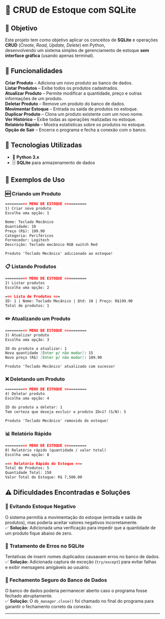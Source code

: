 
# 📌 CRUD de Estoque com SQLite  

## 🎯 Objetivo  
Este projeto tem como objetivo aplicar os conceitos de **SQLite** e operações **CRUD** (*Create, Read, Update, Delete*) em Python,  
desenvolvendo um sistema simples de gerenciamento de estoque **sem interface gráfica** (usando apenas terminal).



## 🚀 Funcionalidades  

**Criar Produto** – Adiciona um novo produto ao banco de dados.  
**Listar Produtos** – Exibe todos os produtos cadastrados.  
**Atualizar Produto** – Permite modificar a quantidade, preço e outras informações de um produto.  
**Deletar Produto** – Remove um produto do banco de dados.  
**Movimentar Estoque** – Entrada ou saída de produtos no estoque.  
**Duplicar Produto** – Clona um produto existente com um novo nome.  
**Ver Histórico** – Exibe todas as operações realizadas no estoque.  
**Relatório Rápido** – Mostra estatísticas sobre os produtos no estoque.  
**Opção de Sair** – Encerra o programa e fecha a conexão com o banco.  



## 🔧 Tecnologias Utilizadas  

- 🐍 **Python 3.x**  
- 🗄️ **SQLite** para armazenamento de dados  



## 📝 Exemplos de Uso  

### 🆕 Criando um Produto  
```md
========== MENU DE ESTOQUE ==========
1) Criar novo produto
Escolha uma opção: 1

Nome: Teclado Mecânico
Quantidade: 10
Preço (R$): 199.90
Categoria: Periféricos
Fornecedor: Logitech
Descrição: Teclado mecânico RGB switch Red

Produto 'Teclado Mecânico' adicionado ao estoque!
```

### 📋 Listando Produtos  
```md
========== MENU DE ESTOQUE ==========
2) Listar produtos
Escolha uma opção: 2

=== Lista de Produtos ===
ID: 1 | Nome: Teclado Mecânico | Qtd: 10 | Preço: R$199.90
Total de produtos: 1
```

### ✏️ Atualizando um Produto  
```md
========== MENU DE ESTOQUE ==========
3) Atualizar produto
Escolha uma opção: 3

ID do produto a atualizar: 1
Nova quantidade [Enter p/ não mudar]: 15
Novo preço (R$) [Enter p/ não mudar]: 189.90

Produto 'Teclado Mecânico' atualizado com sucesso!
```

### ❌ Deletando um Produto  
```md
========== MENU DE ESTOQUE ==========
4) Deletar produto
Escolha uma opção: 4

ID do produto a deletar: 1
Tem certeza que deseja excluir o produto ID=1? (S/N): S

Produto 'Teclado Mecânico' removido do estoque!
```

### 📊 Relatório Rápido  
```md
========== MENU DE ESTOQUE ==========
8) Relatório rápido (quantidade / valor total)
Escolha uma opção: 8

=== Relatório Rápido do Estoque ===
Total de Produtos: 5
Quantidade Total: 150
Valor Total do Estoque: R$ 7,500.00
```



## ⚠️ Dificuldades Encontradas e Soluções  


### 🔹 **Evitando Estoque Negativo**  
O sistema permitia a movimentação do estoque (entrada e saída de produtos), mas poderia aceitar valores negativos incorretamente.  
✅ **Solução:** Adicionada uma verificação para impedir que a quantidade de um produto fique abaixo de zero.  

### 🔹 **Tratamento de Erros no SQLite**  
Tentativas de inserir nomes duplicados causavam erros no banco de dados.  
✅ **Solução:** Adicionada captura de exceção (`try/except`) para evitar falhas e exibir mensagens amigáveis ao usuário.  

### 🔹 **Fechamento Seguro do Banco de Dados**  
O banco de dados poderia permanecer aberto caso o programa fosse fechado abruptamente.  
✅ **Solução:** O `db_manager.close()` foi chamado no final do programa para garantir o fechamento correto da conexão.  

---
